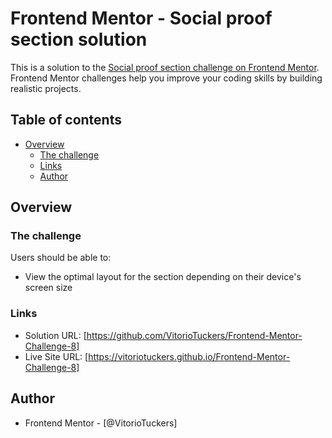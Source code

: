 # Frontend Mentor - Social proof section solution

This is a solution to the [Social proof section challenge on Frontend Mentor](https://www.frontendmentor.io/challenges/social-proof-section-6e0qTv_bA). Frontend Mentor challenges help you improve your coding skills by building realistic projects. 

## Table of contents

- [Overview](#overview)
  - [The challenge](#the-challenge)
  - [Links](#links)
  - [Author](#author)

## Overview

### The challenge

Users should be able to:

- View the optimal layout for the section depending on their device's screen size


### Links

- Solution URL: [https://github.com/VitorioTuckers/Frontend-Mentor-Challenge-8]
- Live Site URL: [https://vitoriotuckers.github.io/Frontend-Mentor-Challenge-8]


## Author

- Frontend Mentor - [@VitorioTuckers]

